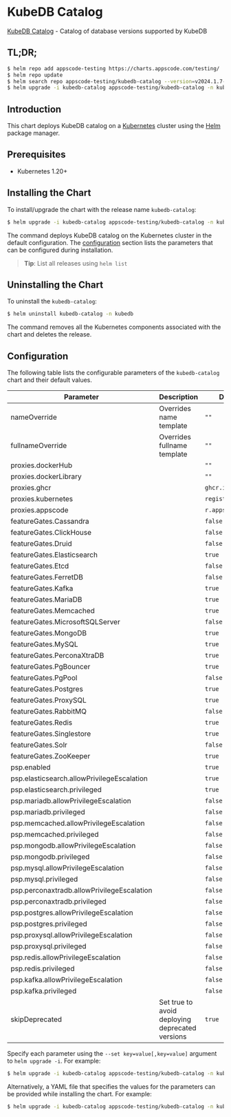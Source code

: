 # KubeDB Catalog

[KubeDB Catalog](https://github.com/kubedb) - Catalog of database versions supported by KubeDB

## TL;DR;

```bash
$ helm repo add appscode-testing https://charts.appscode.com/testing/
$ helm repo update
$ helm search repo appscode-testing/kubedb-catalog --version=v2024.1.7-beta.0
$ helm upgrade -i kubedb-catalog appscode-testing/kubedb-catalog -n kubedb --create-namespace --version=v2024.1.7-beta.0
```

## Introduction

This chart deploys KubeDB catalog on a [Kubernetes](http://kubernetes.io) cluster using the [Helm](https://helm.sh) package manager.

## Prerequisites

- Kubernetes 1.20+

## Installing the Chart

To install/upgrade the chart with the release name `kubedb-catalog`:

```bash
$ helm upgrade -i kubedb-catalog appscode-testing/kubedb-catalog -n kubedb --create-namespace --version=v2024.1.7-beta.0
```

The command deploys KubeDB catalog on the Kubernetes cluster in the default configuration. The [configuration](#configuration) section lists the parameters that can be configured during installation.

> **Tip**: List all releases using `helm list`

## Uninstalling the Chart

To uninstall the `kubedb-catalog`:

```bash
$ helm uninstall kubedb-catalog -n kubedb
```

The command removes all the Kubernetes components associated with the chart and deletes the release.

## Configuration

The following table lists the configurable parameters of the `kubedb-catalog` chart and their default values.

|                 Parameter                  |                   Description                   |           Default            |
|--------------------------------------------|-------------------------------------------------|------------------------------|
| nameOverride                               | Overrides name template                         | <code>""</code>              |
| fullnameOverride                           | Overrides fullname template                     | <code>""</code>              |
| proxies.dockerHub                          |                                                 | <code>""</code>              |
| proxies.dockerLibrary                      |                                                 | <code>""</code>              |
| proxies.ghcr                               |                                                 | <code>ghcr.io</code>         |
| proxies.kubernetes                         |                                                 | <code>registry.k8s.io</code> |
| proxies.appscode                           |                                                 | <code>r.appscode.com</code>  |
| featureGates.Cassandra                     |                                                 | <code>false</code>           |
| featureGates.ClickHouse                    |                                                 | <code>false</code>           |
| featureGates.Druid                         |                                                 | <code>false</code>           |
| featureGates.Elasticsearch                 |                                                 | <code>true</code>            |
| featureGates.Etcd                          |                                                 | <code>false</code>           |
| featureGates.FerretDB                      |                                                 | <code>false</code>           |
| featureGates.Kafka                         |                                                 | <code>true</code>            |
| featureGates.MariaDB                       |                                                 | <code>true</code>            |
| featureGates.Memcached                     |                                                 | <code>true</code>            |
| featureGates.MicrosoftSQLServer            |                                                 | <code>false</code>           |
| featureGates.MongoDB                       |                                                 | <code>true</code>            |
| featureGates.MySQL                         |                                                 | <code>true</code>            |
| featureGates.PerconaXtraDB                 |                                                 | <code>true</code>            |
| featureGates.PgBouncer                     |                                                 | <code>true</code>            |
| featureGates.PgPool                        |                                                 | <code>false</code>           |
| featureGates.Postgres                      |                                                 | <code>true</code>            |
| featureGates.ProxySQL                      |                                                 | <code>true</code>            |
| featureGates.RabbitMQ                      |                                                 | <code>false</code>           |
| featureGates.Redis                         |                                                 | <code>true</code>            |
| featureGates.Singlestore                   |                                                 | <code>true</code>            |
| featureGates.Solr                          |                                                 | <code>false</code>           |
| featureGates.ZooKeeper                     |                                                 | <code>true</code>            |
| psp.enabled                                |                                                 | <code>true</code>            |
| psp.elasticsearch.allowPrivilegeEscalation |                                                 | <code>true</code>            |
| psp.elasticsearch.privileged               |                                                 | <code>true</code>            |
| psp.mariadb.allowPrivilegeEscalation       |                                                 | <code>false</code>           |
| psp.mariadb.privileged                     |                                                 | <code>false</code>           |
| psp.memcached.allowPrivilegeEscalation     |                                                 | <code>false</code>           |
| psp.memcached.privileged                   |                                                 | <code>false</code>           |
| psp.mongodb.allowPrivilegeEscalation       |                                                 | <code>false</code>           |
| psp.mongodb.privileged                     |                                                 | <code>false</code>           |
| psp.mysql.allowPrivilegeEscalation         |                                                 | <code>false</code>           |
| psp.mysql.privileged                       |                                                 | <code>false</code>           |
| psp.perconaxtradb.allowPrivilegeEscalation |                                                 | <code>false</code>           |
| psp.perconaxtradb.privileged               |                                                 | <code>false</code>           |
| psp.postgres.allowPrivilegeEscalation      |                                                 | <code>false</code>           |
| psp.postgres.privileged                    |                                                 | <code>false</code>           |
| psp.proxysql.allowPrivilegeEscalation      |                                                 | <code>false</code>           |
| psp.proxysql.privileged                    |                                                 | <code>false</code>           |
| psp.redis.allowPrivilegeEscalation         |                                                 | <code>false</code>           |
| psp.redis.privileged                       |                                                 | <code>false</code>           |
| psp.kafka.allowPrivilegeEscalation         |                                                 | <code>false</code>           |
| psp.kafka.privileged                       |                                                 | <code>false</code>           |
| skipDeprecated                             | Set true to avoid deploying deprecated versions | <code>true</code>            |


Specify each parameter using the `--set key=value[,key=value]` argument to `helm upgrade -i`. For example:

```bash
$ helm upgrade -i kubedb-catalog appscode-testing/kubedb-catalog -n kubedb --create-namespace --version=v2024.1.7-beta.0 --set proxies.ghcr=ghcr.io
```

Alternatively, a YAML file that specifies the values for the parameters can be provided while
installing the chart. For example:

```bash
$ helm upgrade -i kubedb-catalog appscode-testing/kubedb-catalog -n kubedb --create-namespace --version=v2024.1.7-beta.0 --values values.yaml
```
